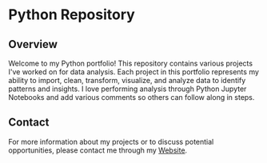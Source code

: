 # Python Repository

## Overview
Welcome to my Python portfolio! This repository contains various projects I've worked on for data analysis. Each project in this portfolio represents my ability to import, clean, transform, visualize, and analyze data to identify patterns and insights. I love performing analysis through Python Jupyter Notebooks and add various comments so others can follow along in steps.

## Contact
For more information about my projects or to discuss potential opportunities, please contact me through my [Website](https://Jade010.github.io).
